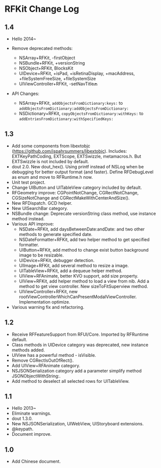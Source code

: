 RFKit Change Log
================

1.4
-----
* Hello 2014~
* Remove deprecated methods:
  - NSArray+RFKit, -firstObject
  - NSBundle+RFKit, +versionString
  - NSObject+RFKit, BlocksKit
  - UIDevice+RFKit, +isPad, +isRetinaDisplay, +macAddress, +fileSystemFreeSize, +fileSystemSize
  - UIViewController+RFKit, -setNavTitle:back:
  
* API Changes:
  - NSArray+RFKit, `addObjectsFromDictionary:keys:` to `addObjectsFromDictionary:addObjectsFromDictionary:`
  - NSDictionary+RFKit, `copyObjectsFromDictionary:withKeys:` to `addEntriesFromDictionary:withSpecifiedKeys:`
  
  
1.3
-----
* Add some components from libextobjc (https://github.com/jspahrsummers/libextobjc). Includes: EXTKeyPathCoding, EXTScope, EXTSwizzle, metamacros.h. But EXTSwizzle is not included by default.
* dout 2.0. New dout_hex(). Using printf instead of NSLog when be debugging for better output format (and faster). Define RFDebugLevel as enum and move to RFRuntime.h now.
* Unit test project.
* Change UIButton and UITableView category included by default.
* RFGeometry improve: CGPointNotChange, CGRectNotChange, CGSizeNotChange and CGRectMakeWithCenterAndSize().
* New RFDispatch. GCD helper.
* New UISearchBar category.
* NSBundle change: Deprecate versionString class method, use instance method instead.
* Various API improve:
  - NSDate+RFKit, add daysBetweenDate:andDate: and two other methods to generate specified date.
  - NSDateFormatter+RFKit, add two helper method to get specified formatter.
  - UIButton+RFKit, add method to change exist button background image to be resizable.
  - UIDevice+RFKit, debugger detection.
  - UIImage+RFKit, add several method to resize a image.
  - UITableView+RFKit, add a dequeue helper method.
  - UIView+RFAnimate, better KVO support, add size property.
  - UIView+RFKit, add helper method to load a view from nib. Add a method to get view controller. New sizeToFitSuperview method.
  - UIViewController+RFKit, new rootViewControllerWhichCanPresentModalViewController. Implementation optimize.
* Various warning fix and refactoring.

1.2
-----
* Receive RFFeatureSupport from RFUI/Core. Imported by RFRuntime default.
* Class methods in UIDevice category was deprecated, new instance methods added.
* UIView has a powerful method - isVisible.
* Remove CGRectIsOutOfRect().
* Add UIView+RFAnimate category.
* NSJSONSerialization category add a parameter simplify method
 JSONObjectWithString:.
* Add method to deselect all selected rows for UITableView.

1.1
-----
* Hello 2013~
* Eliminate warnings.
* dout 1.3.0.
* New NSJSONSerialization, UIWebView, UIStoryboard extensions.
* @keypath.
* Document improve.

1.0
-----
* Add Chinese document.